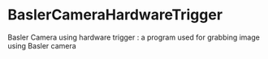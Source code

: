 # BaslerCameraHardwareTrigger
Basler Camera using hardware trigger : a program used for grabbing image using Basler camera

